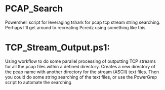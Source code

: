 # PCAP_Search
Powershell script for leveraging tshark for pcap tcp stream string searching.
Perhaps I'll get around to recreating Pcredz using something like this.


# TCP_Stream_Output.ps1:
Using workflow to do some parallel processing of outputting TCP streams for all the pcap files within a defined directory. Creates a new directory of the pcap name with another directory for the stream (ASCII) text files. Then you could do some string searching of the text files, or use the PowerGrep script to automate the searching.
